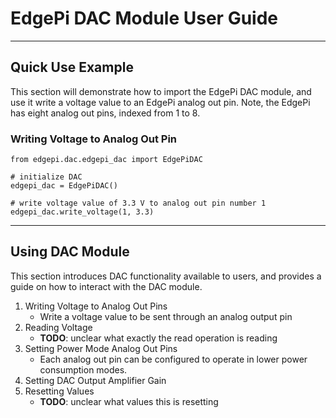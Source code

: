 # EdgePi DAC Module User Guide
___
## Quick Use Example

This section will demonstrate how to import the EdgePi DAC module, and use it write a voltage value to an EdgePi analog out pin.
Note, the EdgePi has eight analog out pins, indexed from 1 to 8.

### Writing Voltage to Analog Out Pin
```
from edgepi.dac.edgepi_dac import EdgePiDAC

# initialize DAC
edgepi_dac = EdgePiDAC()

# write voltage value of 3.3 V to analog out pin number 1
edgepi_dac.write_voltage(1, 3.3)
```
---
## Using DAC Module
This section introduces DAC functionality available to users, and provides a guide on how to interact with the DAC module.

1. Writing Voltage to Analog Out Pins
    - Write a voltage value to be sent through an analog output pin
3. Reading Voltage
    - **TODO**: unclear what exactly the read operation is reading
4. Setting Power Mode Analog Out Pins
    - Each analog out pin can be configured to operate in lower power consumption modes.
5. Setting DAC Output Amplifier Gain
7. Resetting Values
    - **TODO**: unclear what values this is resetting

